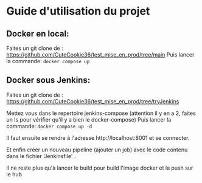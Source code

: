 # Guide d'utilisation du projet

## Docker en local:

Faites un git clone de : https://github.com/CuteCookie36/test_mise_en_prod/tree/main
Puis lancer la commande:
`docker compose up`

## Docker sous Jenkins:

Faites un git clone de : https://github.com/CuteCookie36/test_mise_en_prod/tree/tryJenkins

Mettez vous dans le repertoire jenkins-compose (attention il y en a 2, faites un ls pour vérifier qu'il y a bien le docker-compose)
Puis lancer la commande:
`docker compose up -d` 

Il faut ensuite se rendre à l'adresse http://localhost:8001 et se connecter.

Et enfin créer un nouveau pipeline (ajouter un job) avec le code contenu dans le fichier 'Jenkinsfile' .

Il ne reste plus qu'à lancer le build pour build l'image docker et la push sur le hub


